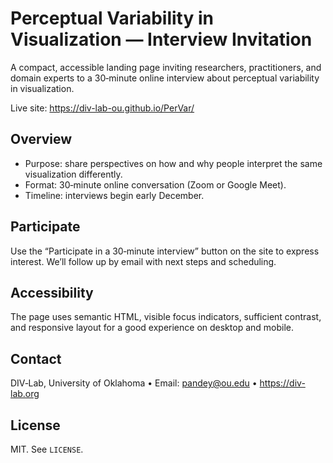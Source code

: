 # Perceptual Variability in Visualization — Interview Invitation

A compact, accessible landing page inviting researchers, practitioners, and domain experts to a 30‑minute online interview about perceptual variability in visualization.

Live site: https://div-lab-ou.github.io/PerVar/

## Overview
- Purpose: share perspectives on how and why people interpret the same visualization differently.
- Format: 30‑minute online conversation (Zoom or Google Meet).
- Timeline: interviews begin early December.

## Participate
Use the “Participate in a 30‑minute interview” button on the site to express interest. We’ll follow up by email with next steps and scheduling.

## Accessibility
The page uses semantic HTML, visible focus indicators, sufficient contrast, and responsive layout for a good experience on desktop and mobile.

## Contact
DIV‑Lab, University of Oklahoma  •  Email: pandey@ou.edu  •  https://div-lab.org

## License
MIT. See `LICENSE`.

